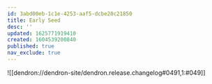 ```yaml
---
id: 3abd00eb-1c1e-4253-aaf5-dcbe20c21850
title: Early Seed
desc: ''
updated: 1625771919410
created: 1604539200840
published: true
nav_exclude: true
---
```


![[dendron://dendron-site/dendron.release.changelog#0491,1:#049]]